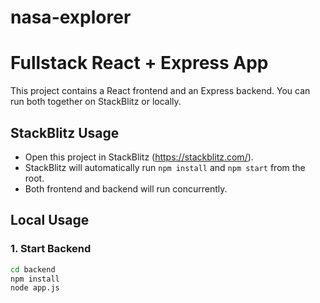 # nasa-explorer

# Fullstack React + Express App

This project contains a React frontend and an Express backend. You can run both together on StackBlitz or locally.

## StackBlitz Usage

- Open this project in StackBlitz (https://stackblitz.com/).
- StackBlitz will automatically run `npm install` and `npm start` from the root.
- Both frontend and backend will run concurrently.

## Local Usage

### 1. Start Backend

```bash
cd backend
npm install
node app.js


